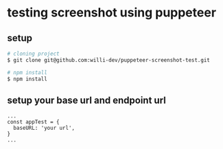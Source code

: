 # testing screenshot using puppeteer

## setup
``` bash
# cloning project
$ git clone git@github.com:willi-dev/puppeteer-screenshot-test.git

# npm install
$ npm install
```

## setup your base url and endpoint url
```
...
const appTest = {
  baseURL: 'your url',
}
...
```
